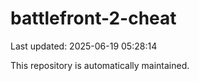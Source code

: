 # battlefront-2-cheat

Last updated: 2025-06-19 05:28:14

This repository is automatically maintained.
